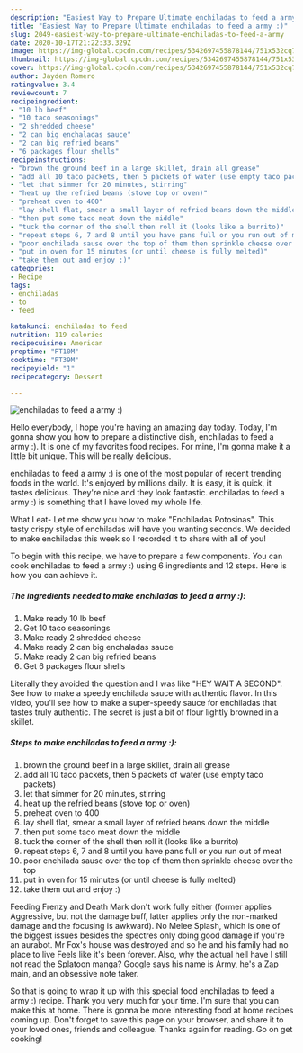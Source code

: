```yaml
---
description: "Easiest Way to Prepare Ultimate enchiladas to feed a army :)"
title: "Easiest Way to Prepare Ultimate enchiladas to feed a army :)"
slug: 2049-easiest-way-to-prepare-ultimate-enchiladas-to-feed-a-army
date: 2020-10-17T21:22:33.329Z
image: https://img-global.cpcdn.com/recipes/5342697455878144/751x532cq70/enchiladas-to-feed-a-army-recipe-main-photo.jpg
thumbnail: https://img-global.cpcdn.com/recipes/5342697455878144/751x532cq70/enchiladas-to-feed-a-army-recipe-main-photo.jpg
cover: https://img-global.cpcdn.com/recipes/5342697455878144/751x532cq70/enchiladas-to-feed-a-army-recipe-main-photo.jpg
author: Jayden Romero
ratingvalue: 3.4
reviewcount: 7
recipeingredient:
- "10 lb beef"
- "10 taco seasonings"
- "2 shredded cheese"
- "2 can big enchaladas sauce"
- "2 can big refried beans"
- "6 packages flour shells"
recipeinstructions:
- "brown the ground beef in a large skillet, drain all grease"
- "add all 10 taco packets, then 5 packets of water (use empty taco packets)"
- "let that simmer for 20 minutes, stirring"
- "heat up the refried beans (stove top or oven)"
- "preheat oven to 400"
- "lay shell flat, smear a small layer of refried beans down the middle"
- "then put some taco meat down the middle"
- "tuck the corner of the shell then roll it (looks like a burrito)"
- "repeat steps 6, 7 and 8 until you have pans full or you run out of meat"
- "poor enchilada sause over the top of them then sprinkle cheese over the top"
- "put in oven for 15 minutes (or until cheese is fully melted)"
- "take them out and enjoy :)"
categories:
- Recipe
tags:
- enchiladas
- to
- feed

katakunci: enchiladas to feed 
nutrition: 119 calories
recipecuisine: American
preptime: "PT10M"
cooktime: "PT39M"
recipeyield: "1"
recipecategory: Dessert

---
```



![enchiladas to feed a army :)](https://img-global.cpcdn.com/recipes/5342697455878144/751x532cq70/enchiladas-to-feed-a-army-recipe-main-photo.jpg)

Hello everybody, I hope you're having an amazing day today. Today, I'm gonna show you how to prepare a distinctive dish, enchiladas to feed a army :). It is one of my favorites food recipes. For mine, I'm gonna make it a little bit unique. This will be really delicious.

enchiladas to feed a army :) is one of the most popular of recent trending foods in the world. It's enjoyed by millions daily. It is easy, it is quick, it tastes delicious. They're nice and they look fantastic. enchiladas to feed a army :) is something that I have loved my whole life.

What I eat- Let me show you how to make &#34;Enchiladas Potosinas&#34;. This tasty crispy style of enchiladas will have you wanting seconds. We decided to make enchiladas this week so I recorded it to share with all of you!


To begin with this recipe, we have to prepare a few components. You can cook enchiladas to feed a army :) using 6 ingredients and 12 steps. Here is how you can achieve it.

<!--inarticleads1-->

##### The ingredients needed to make enchiladas to feed a army :):

1. Make ready 10 lb beef
1. Get 10 taco seasonings
1. Make ready 2 shredded cheese
1. Make ready 2 can big enchaladas sauce
1. Make ready 2 can big refried beans
1. Get 6 packages flour shells


Literally they avoided the question and I was like &#34;HEY WAIT A SECOND&#34;. See how to make a speedy enchilada sauce with authentic flavor. In this video, you&#39;ll see how to make a super-speedy sauce for enchiladas that tastes truly authentic. The secret is just a bit of flour lightly browned in a skillet. 

<!--inarticleads2-->

##### Steps to make enchiladas to feed a army :):

1. brown the ground beef in a large skillet, drain all grease
1. add all 10 taco packets, then 5 packets of water (use empty taco packets)
1. let that simmer for 20 minutes, stirring
1. heat up the refried beans (stove top or oven)
1. preheat oven to 400
1. lay shell flat, smear a small layer of refried beans down the middle
1. then put some taco meat down the middle
1. tuck the corner of the shell then roll it (looks like a burrito)
1. repeat steps 6, 7 and 8 until you have pans full or you run out of meat
1. poor enchilada sause over the top of them then sprinkle cheese over the top
1. put in oven for 15 minutes (or until cheese is fully melted)
1. take them out and enjoy :)


Feeding Frenzy and Death Mark don&#39;t work fully either (former applies Aggressive, but not the damage buff, latter applies only the non-marked damage and the focusing is awkward). No Melee Splash, which is one of the biggest issues besides the spectres only doing good damage if you&#39;re an aurabot. Mr Fox&#39;s house was destroyed and so he and his family had no place to live Feels like it&#39;s been forever. Also, why the actual hell have I still not read the Splatoon manga? Google says his name is Army, he&#39;s a Zap main, and an obsessive note taker. 

So that is going to wrap it up with this special food enchiladas to feed a army :) recipe. Thank you very much for your time. I'm sure that you can make this at home. There is gonna be more interesting food at home recipes coming up. Don't forget to save this page on your browser, and share it to your loved ones, friends and colleague. Thanks again for reading. Go on get cooking!
